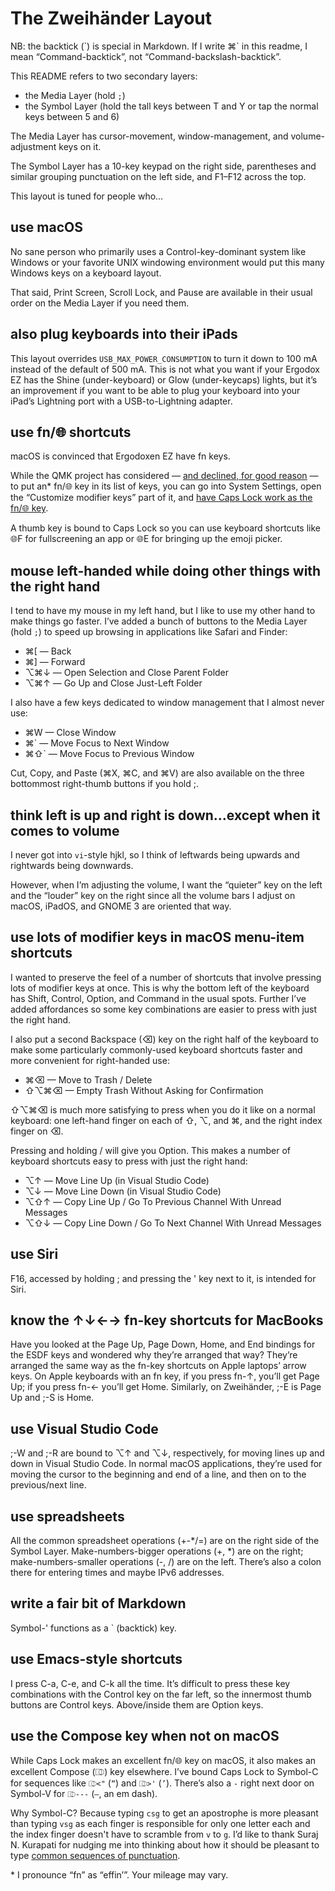 # The Zweihänder Layout

NB: the backtick (\`) is special in Markdown. If I write ⌘\` in this readme, I mean “Command-backtick”, not “Command-backslash-backtick”.

This README refers to two secondary layers:

- the Media Layer (hold `;`)
- the Symbol Layer (hold the tall keys between T and Y or tap the normal keys between 5 and 6)

The Media Layer has cursor-movement, window-management, and volume-adjustment keys on it.

The Symbol Layer has a 10-key keypad on the right side, parentheses and similar grouping punctuation on the left side, and F1–F12 across the top.

This layout is tuned for people who…

## use macOS

No sane person who primarily uses a Control-key-dominant system like Windows or your favorite UNIX windowing environment would put this many Windows keys on a keyboard layout.

That said, Print Screen, Scroll Lock, and Pause are available in their usual order on the Media Layer if you need them.

## also plug keyboards into their iPads

This layout overrides `USB_MAX_POWER_CONSUMPTION` to turn it down to 100 mA instead of the default of 500 mA. This is not what you want if your Ergodox EZ has the Shine (under-keyboard) or Glow (under-keycaps) lights, but it’s an improvement if you want to be able to plug your keyboard into your iPad’s Lightning port with a USB-to-Lightning adapter.

## use fn/🌐︎︎︎ shortcuts

macOS is convinced that Ergodoxen EZ have fn keys.

While the QMK project has considered — [and declined, for good reason][nofn] — to put an\* fn/🌐︎ key in its list of keys, you can go into System Settings, open the “Customize modifier keys” part of it, and [have Caps Lock work as the fn/🌐︎ key][caps as fn].

A thumb key is bound to Caps Lock so you can use keyboard shortcuts like 🌐︎F for fullscreening an app or 🌐︎E for bringing up the emoji picker.

[nofn]: https://github.com/qmk/qmk_firmware/issues/2179
[caps as fn]: https://github.com/qmk/qmk_firmware/issues/16651#issuecomment-1436093183

## mouse left-handed while doing other things with the right hand

I tend to have my mouse in my left hand, but I like to use my other hand to make things go faster. I’ve added a bunch of buttons to the Media Layer (hold `;`) to speed up browsing in applications like Safari and Finder:

- ⌘\[ — Back
- ⌘\] — Forward
- ⌥⌘↓ — Open Selection and Close Parent Folder
- ⌥⌘↑ — Go Up and Close Just-Left Folder

I also have a few keys dedicated to window management that I almost never use:

- ⌘W — Close Window
- ⌘\` — Move Focus to Next Window
- ⌘⇧\` — Move Focus to Previous Window

Cut, Copy, and Paste (⌘X, ⌘C, and ⌘V) are also available on the three bottommost right-thumb buttons if you hold ;.

## think left is up and right is down…except when it comes to volume

I never got into `vi`-style hjkl, so I think of leftwards being upwards and rightwards being downwards.

However, when I’m adjusting the volume, I want the “quieter” key on the left and the “louder” key on the right since all the volume bars I adjust on macOS, iPadOS, and GNOME 3 are oriented that way.

## use lots of modifier keys in macOS menu-item shortcuts

I wanted to preserve the feel of a number of shortcuts that involve pressing lots of modifier keys at once. This is why the bottom left of the keyboard has Shift, Control, Option, and Command in the usual spots. Further I’ve added affordances so some key combinations are easier to press with just the right hand.

I also put a second Backspace (⌫) key on the right half of the keyboard to make some particularly commonly-used keyboard shortcuts faster and more convenient for right-handed use:

- ⌘⌫ — Move to Trash / Delete
- ⇧⌥⌘⌫ — Empty Trash Without Asking for Confirmation

⇧⌥⌘⌫ is much more satisfying to press when you do it like on a normal keyboard: one left-hand finger on each of ⇧, ⌥, and ⌘, and the right index finger on ⌫.

Pressing and holding / will give you Option. This makes a number of keyboard shortcuts easy to press with just the right hand:

- ⌥↑ — Move Line Up   (in Visual Studio Code)
- ⌥↓ — Move Line Down (in Visual Studio Code)
- ⌥⇧↑ — Copy Line Up / Go To Previous Channel With Unread Messages
- ⌥⇧↓ — Copy Line Down / Go To Next Channel With Unread Messages

## use Siri

F16, accessed by holding ; and pressing the ' key next to it, is intended for Siri.

## know the ↑↓←→ fn-key shortcuts for MacBooks

Have you looked at the Page Up, Page Down, Home, and End bindings for the ESDF keys and wondered why they’re arranged that way? They’re arranged the same way as the fn-key shortcuts on Apple laptops’ arrow keys. On Apple keyboards with an fn key, if you press fn-↑, you’ll get Page Up; if you press fn-← you’ll get Home. Similarly, on Zweihänder, ;-E is Page Up and ;-S is Home.

## use Visual Studio Code

;-W and ;-R are bound to ⌥↑ and ⌥↓, respectively, for moving lines up and down in Visual Studio Code. In normal macOS applications, they’re used for moving the cursor to the beginning and end of a line, and then on to the previous/next line.

## use spreadsheets

All the common spreadsheet operations (+-*/=) are on the right side of the Symbol Layer. Make-numbers-bigger operations (+, \*) are on the right; make-numbers-smaller operations (-, /) are on the left. There’s also a colon there for entering times and maybe IPv6 addresses.

## write a fair bit of Markdown

Symbol-' functions as a \` (backtick) key.

## use Emacs-style shortcuts

I press C-a, C-e, and C-k all the time. It’s difficult to press these key combinations with the Control key on the far left, so the innermost thumb buttons are Control keys. Above/inside them are Option keys.

## use the Compose key when not on macOS

While Caps Lock makes an excellent fn/🌐︎ key on macOS, it also makes an excellent Compose (⎄) key elsewhere. I’ve bound Caps Lock to Symbol-C for sequences like `⎄<"` (`“`) and `⎄>'` (`’`). There’s also a `-` right next door on Symbol-V for `⎄---` (`—`, an em dash).

Why Symbol-C? Because typing `csg` to get an apostrophe is more pleasant than typing `vsg` as each finger is responsible for only one letter each and the index finger doesn't have to scramble from `v` to `g`. I’d like to thank Suraj N. Kurapati for nudging me into thinking about how it should be pleasant to type [common sequences of punctuation][bigrams].

[bigrams]: https://sunaku.github.io/moergo-glove80-keyboard.html#inward-rolling-bigrams

\* I pronounce “fn” as “effin’”. Your mileage may vary.
